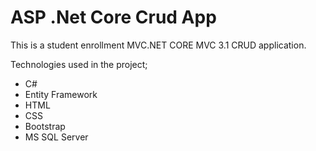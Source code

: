 <h1> ASP .Net Core Crud App </h1>
<p> This is a student enrollment MVC.NET CORE MVC 3.1 CRUD application. </p>
Technologies used in the project;<br>
<ul>
<li> C# </li>
 <li> Entity Framework </li>
 <li> HTML </li>
<li> CSS </li> 
<li> Bootstrap </li> 
<li> MS SQL Server </li> 
